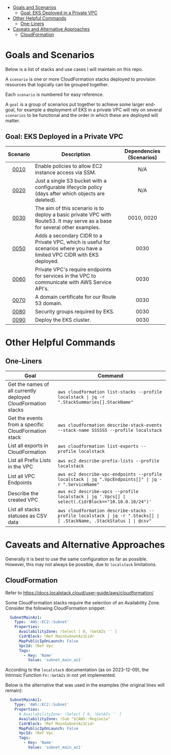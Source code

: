 - [Goals and Scenarios](#goals-and-scenarios)
  - [Goal: EKS Deployed in a Private VPC](#goal-eks-deployed-in-a-private-vpc)
- [Other Helpful Commands](#other-helpful-commands)
  - [One-Liners](#one-liners)
- [Caveats and Alternative Approaches](#caveats-and-alternative-approaches)
  - [CloudFormation](#cloudformation)

# Goals and Scenarios

Below is a list of stacks and use cases I will maintain on this repo.

A `scenario` is one or more CloudFormation stacks deployed to provision resources that logically can be grouped together.

Each `scenario` is numbered for easy reference.

A `goal` is a group of scenarios put together to achieve some larger end-goal, for example a deployment of EKS in a private VPC will rely on several `scenarios` to be functional and the order in which these are deployed will matter.

## Goal: EKS Deployed in a Private VPC

| Scenario                                                                    | Description                                                                                                                | Dependencies (Scenarios) |
|:---------------------------------------------------------------------------:|----------------------------------------------------------------------------------------------------------------------------|:------------------------:|
| [0010](./0010-enable-ec2-ssm-access.md)                                     | Enable policies to allow EC2 instance access via SSM.                                                                      | N/A                      |
| [0020](./0020-basic-s3-with-lifecycle-policy.md)                            | Just a single S3 bucket with a configurable lifecycle policy (days after which objects are deleted).                       | N/A                      |
| [0030](./0030-basic-private-vpd-with-flowlogs-to-s3-and-route53.md)         | The aim of this scenario is to deploy a basic private VPC with Route53. It may serve as a base for several other examples. | 0010, 0020               |
| [0050](./0040-add-secondary-cidr-to-private-vpc.md)                         | Adds a secondary CIDR to a Private VPC, which is useful for scenarios where you have a limited VPC CIDR with EKS deployed. | 0030                     |
| [0060](./0050-private-vpc-endpoints.md)                                     | Private VPC's require endpoints for services in the VPC to communicate with AWS Service API's.                             | 0030                     |
| [0070](./0060-domain-certificate.md)                                        | A domain certificate for our Route 53 domain.                                                                              | 0030                     |
| [0080](./0070-eks-security-groups.md)                                       | Security groups required by EKS.                                                                                           | 0030                     |
| [0090](./0080-eks-cluster.md)                                               | Deploy the EKS cluster.                                                                                                    | 0030                     |


# Other Helpful Commands

## One-Liners

| Goal                                                          | Command                                                                                                                |
|---------------------------------------------------------------|------------------------------------------------------------------------------------------------------------------------|
| Get the names of all currently deployed CloudFormation stacks | `aws cloudformation list-stacks --profile localstack \| jq -r ".StackSummaries[].StackName"`                           |
| Get the events from a specific CloudFormation stack           | `aws cloudformation describe-stack-events --stack-name SSSSSS --profile localstack`                                    |
| List all exports in CloudFormation                            | `aws cloudformation list-exports --profile localstack`                                                                 |
| List all Prefix Lists in the VPC                              | `aws ec2 describe-prefix-lists --profile localstack`                                                                   |
| List all VPC Endpoints                                        | `aws ec2 describe-vpc-endpoints --profile localstack \| jq ".VpcEndpoints[]" \| jq -r ".ServiceName"`                  |
| Describe the created VPC                                      | `aws ec2 describe-vpcs --profile localstack \| jq '.Vpcs[] \| select(.CidrBlock=="10.10.0.10/24")'`                    |
| List all stacks statuses as CSV data                          | `aws cloudformation describe-stacks --profile localstack \| jq -r ".Stacks[] \| [ .StackName, .StackStatus ] \| @csv"` |

# Caveats and Alternative Approaches

Generally it is best to use the same configuration as far as possible. However, this may not always be possible, due to `localstack` limitations.

## CloudFormation

Refer to https://docs.localstack.cloud/user-guide/aws/cloudformation/

Some CloudFormation stacks require the selection of an Availability Zone. Consider the following CloudFormation snippet:

```yaml
  SubnetMainAz1:
    Type: 'AWS::EC2::Subnet'
    Properties:
      AvailabilityZone: !Select [ 0, !GetAZs '' ]
      CidrBlock: !Ref MainSubnetAz1Cidr
      MapPublicIpOnLaunch: False
      VpcId: !Ref Vpc
      Tags:
        - Key: 'Name'
          Value: 'subnet_main_az1'
```

According to the `localstack` documentation (as on 2023-12-09), the Intrinsic Function `Fn::GetAZs` in not yet implemented.

Below is the alternative that was used in the examples (the original lines will remain):

```yaml
  SubnetMainAz1:
    Type: 'AWS::EC2::Subnet'
    Properties:
      # AvailabilityZone: !Select [ 0, !GetAZs '' ]
      AvailabilityZone: !Sub "${AWS::Region}a"
      CidrBlock: !Ref MainSubnetAz1Cidr
      MapPublicIpOnLaunch: False
      VpcId: !Ref Vpc
      Tags:
        - Key: 'Name'
          Value: 'subnet_main_az1'
```
